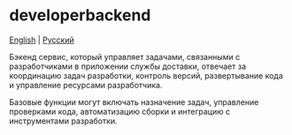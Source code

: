 # developerbackend

[English](developerbackend.md) | [Русский](developerbackend.ru.md)

Бэкенд сервис, который управляет задачами, связанными с разработчиками в приложении службы доставки, отвечает за координацию задач разработки, контроль версий, развертывание кода и управление ресурсами разработчика.

Базовые функции могут включать назначение задач, управление проверками кода, автоматизацию сборки и интеграцию с инструментами разработки.

